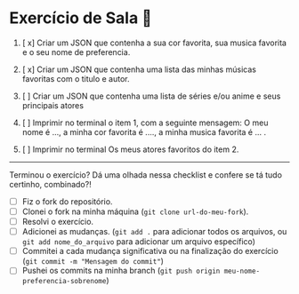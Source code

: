# Exercício de Sala 🏫  

1. [ x] Criar um JSON que contenha a sua cor favorita, sua musica favorita e o seu nome de preferencia.
2. [ x] Criar um JSON que contenha uma lista das minhas músicas favoritas com o titulo e autor.
3. [ ] Criar um JSON que contenha uma lista de séries e/ou anime e seus principais atores

4. [ ] Imprimir no terminal o item 1, com a seguinte mensagem: O meu nome é ..., a minha cor favorita é ...., a minha musica favorita é ... . 

5. [ ] Imprimir no terminal Os meus atores favoritos do item 2.
---

Terminou o exercício? Dá uma olhada nessa checklist e confere se tá tudo certinho, combinado?!

- [ ] Fiz o fork do repositório.
- [ ] Clonei o fork na minha máquina (`git clone url-do-meu-fork`).
- [ ] Resolvi o exercício.
- [ ] Adicionei as mudanças. (`git add .` para adicionar todos os arquivos, ou `git add nome_do_arquivo` para adicionar um arquivo específico)
- [ ] Commitei a cada mudança significativa ou na finalização do exercício (`git commit -m "Mensagem do commit"`)
- [ ] Pushei os commits na minha branch (`git push origin meu-nome-preferencia-sobrenome`)
